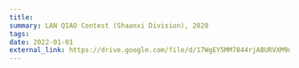 ```yaml
---
title: 
summary: LAN QIAO Contest (Shaanxi Division), 2020
tags:
date: 2022-01-01
external_link: https://drive.google.com/file/d/17WgEY5MM7844rjABURVXM9uBdsTcLEGq/view?usp=share_link
---
```



